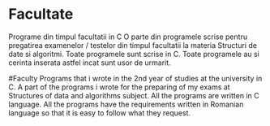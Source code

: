 # Facultate
Programe din timpul facultatii in C
O parte din programele scrise pentru pregatirea examenelor / testelor din timpul facultatii la materia Structuri de date si algoritmi. Toate programele sunt scrise in C.
Toate programele au si cerinta inserata astfel incat sunt usor de urmarit.

#Faculty
Programs that i wrote in the 2nd year of studies at the university in C.
A part of the programs i wrote for the preparing of my exams at Structures of data and algorithms subject. All the programs are written in C language.
All the programs have the requirements written in Romanian language so that it is easy to follow what they request.
